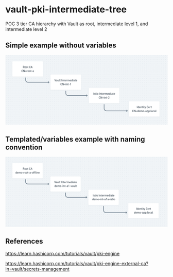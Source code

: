 # vault-pki-intermediate-tree
POC 3 tier CA hierarchy with Vault as root, intermediate level 1, and intermediate level 2

## Simple example without variables 
![ca-hierarchy2.png](ca-hierarchy2.png)

## Templated/variables example with naming convention
![ca-hierarchy.png](ca-hierarchy.png)

## References

https://learn.hashicorp.com/tutorials/vault/pki-engine

https://learn.hashicorp.com/tutorials/vault/pki-engine-external-ca?in=vault/secrets-management


